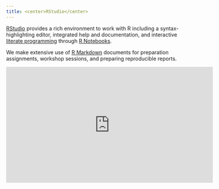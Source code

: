 ```yaml
---
title: <center>RStudio</center>
---
```


[RStudio](https://posit.co/products/open-source/rstudio/) provides a rich environment to work with R including a syntax-highlighting editor, integrated help and documentation, and interactive [literate programming](https://en.wikipedia.org/wiki/Literate_programming) through [R Notebooks](https://bookdown.org/yihui/rmarkdown/notebook.html).

We make extensive use of [R Markdown](https://rmarkdown.rstudio.com/) documents for preparation assignments, workshop sessions, and preparing reproducible reports.

<iframe width="560" height="315" src="https://www.youtube.com/embed/tIvpUfiSrqc" title="YouTube video player" frameborder="0" allow="accelerometer; autoplay; clipboard-write; encrypted-media; gyroscope; picture-in-picture; web-share" allowfullscreen></iframe>
